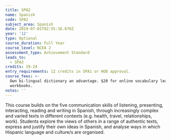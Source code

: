 ```yaml
---
title: SPA2
name: Spanish
code: SPA2
subject_area: Spanish
date: 2019-07-01T02:55:16.676Z
year: '12'
type: Optional
course_duration: Full Year
course_level: NCEA 2
assessment_type: Achievement Standard
leads_to:
  - SPA3
credits: 19-24
entry_requirements: 12 credits in SPA1 or HOD approval.
course_fees: >-
  Own bi-lingual dictionary an advantage. $20 for online vocabulary learning and
  workbooks.
notes: ''
---
```

This course builds on the five communication skills of listening, presenting, interacting, reading and writing in Spanish, through increasingly complex and varied texts in different contexts (e.g. health, travel, relationships, work). Students explore the views of others in a range of authentic texts, express and justify their own ideas in Spanish, and analyse ways in which Hispanic language and culture/s are organised.
